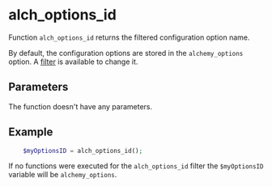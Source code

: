 # alch\_options\_id

Function `alch_options_id` returns the filtered configuration option name.

By default, the configuration options are stored in the `alchemy_options` option. A [filter](../filters/alch_options_id.md) is available to change it.

## Parameters

The function doesn't have any parameters.

## Example

```php
    $myOptionsID = alch_options_id();
```

If no functions were executed for the `alch_options_id` filter the `$myOptionsID` variable will be `alchemy_options`.

